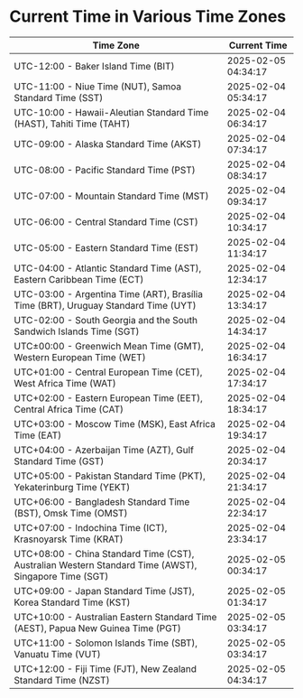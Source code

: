 # Current Time in Various Time Zones

| Time Zone | Current Time |
|-----------|--------------|
| UTC-12:00 - Baker Island Time (BIT) | 2025-02-05 04:34:17 |
| UTC-11:00 - Niue Time (NUT), Samoa Standard Time (SST) | 2025-02-04 05:34:17 |
| UTC-10:00 - Hawaii-Aleutian Standard Time (HAST), Tahiti Time (TAHT) | 2025-02-04 06:34:17 |
| UTC-09:00 - Alaska Standard Time (AKST) | 2025-02-04 07:34:17 |
| UTC-08:00 - Pacific Standard Time (PST) | 2025-02-04 08:34:17 |
| UTC-07:00 - Mountain Standard Time (MST) | 2025-02-04 09:34:17 |
| UTC-06:00 - Central Standard Time (CST) | 2025-02-04 10:34:17 |
| UTC-05:00 - Eastern Standard Time (EST) | 2025-02-04 11:34:17 |
| UTC-04:00 - Atlantic Standard Time (AST), Eastern Caribbean Time (ECT) | 2025-02-04 12:34:17 |
| UTC-03:00 - Argentina Time (ART), Brasília Time (BRT), Uruguay Standard Time (UYT) | 2025-02-04 13:34:17 |
| UTC-02:00 - South Georgia and the South Sandwich Islands Time (SGT) | 2025-02-04 14:34:17 |
| UTC±00:00 - Greenwich Mean Time (GMT), Western European Time (WET) | 2025-02-04 16:34:17 |
| UTC+01:00 - Central European Time (CET), West Africa Time (WAT) | 2025-02-04 17:34:17 |
| UTC+02:00 - Eastern European Time (EET), Central Africa Time (CAT) | 2025-02-04 18:34:17 |
| UTC+03:00 - Moscow Time (MSK), East Africa Time (EAT) | 2025-02-04 19:34:17 |
| UTC+04:00 - Azerbaijan Time (AZT), Gulf Standard Time (GST) | 2025-02-04 20:34:17 |
| UTC+05:00 - Pakistan Standard Time (PKT), Yekaterinburg Time (YEKT) | 2025-02-04 21:34:17 |
| UTC+06:00 - Bangladesh Standard Time (BST), Omsk Time (OMST) | 2025-02-04 22:34:17 |
| UTC+07:00 - Indochina Time (ICT), Krasnoyarsk Time (KRAT) | 2025-02-04 23:34:17 |
| UTC+08:00 - China Standard Time (CST), Australian Western Standard Time (AWST), Singapore Time (SGT) | 2025-02-05 00:34:17 |
| UTC+09:00 - Japan Standard Time (JST), Korea Standard Time (KST) | 2025-02-05 01:34:17 |
| UTC+10:00 - Australian Eastern Standard Time (AEST), Papua New Guinea Time (PGT) | 2025-02-05 03:34:17 |
| UTC+11:00 - Solomon Islands Time (SBT), Vanuatu Time (VUT) | 2025-02-05 03:34:17 |
| UTC+12:00 - Fiji Time (FJT), New Zealand Standard Time (NZST) | 2025-02-05 04:34:17 |
